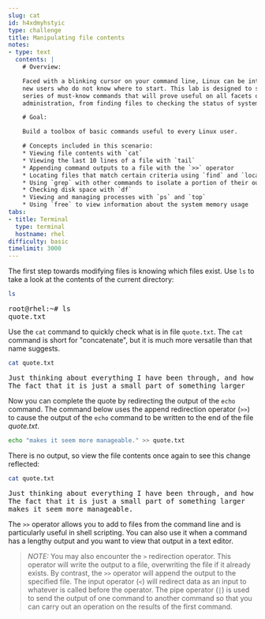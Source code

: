 ```yaml
---
slug: cat
id: h4xdmyhstyic
type: challenge
title: Manipulating file contents
notes:
- type: text
  contents: |
    # Overview:

    Faced with a blinking cursor on your command line, Linux can be intimidating to
    new users who do not know where to start. This lab is designed to show you a
    series of must-know commands that will prove useful on all facets of system
    administration, from finding files to checking the status of system resources.

    # Goal:

    Build a toolbox of basic commands useful to every Linux user.

    # Concepts included in this scenario:
    * Viewing file contents with `cat`
    * Viewing the last 10 lines of a file with `tail`
    * Appending command outputs to a file with the `>>` operator
    * Locating files that match certain criteria using `find` and `locate`
    * Using `grep` with other commands to isolate a portion of their output
    * Checking disk space with `df`
    * Viewing and managing processes with `ps` and `top`
    * Using `free` to view information about the system memory usage
tabs:
- title: Terminal
  type: terminal
  hostname: rhel
difficulty: basic
timelimit: 3000
---
```


The first step towards modifying files is knowing which files exist. Use `ls` to take a look at the contents of the current directory:

```bash
ls
````

<pre class=file>
root@rhel:~# ls
quote.txt
</pre>

Use the `cat` command to quickly check what is in file `quote.txt`. The `cat` command is short for "concatenate", but it is much more versatile than that name suggests.

```bash
cat quote.txt
````

<pre class=file>
Just thinking about everything I have been through, and how huge it all feels.
The fact that it is just a small part of something larger
</pre>

Now you can complete the quote by redirecting the output of the `echo` command. The command below uses the append redirection operator (`>>`) to cause the output of the `echo` command to be written to the end of the file _quote.txt_.

```bash
echo "makes it seem more manageable." >> quote.txt
````

There is no output, so view the file contents once again to see this change reflected:

```bash
cat quote.txt
````

<pre class=file>
Just thinking about everything I have been through, and how huge it all feels.
The fact that it is just a small part of something larger
makes it seem more manageable.
</pre>

The `>>` operator allows you to add to files from the command line and is particularly
useful in shell scripting. You can also use it when a command has a lengthy output
and you want to view that output in a text editor.

>_NOTE:_ You may also encounter the `>` redirection operator. This operator will write the output to a file, overwriting the file if it already exists. By contrast, the `>>` operator will append the output to the specified file. The input operator (`<`) will redirect data as an input to whatever is called before the operator. The pipe operator (`|`) is used to send the output of one command to another command so that you can carry out an operation on the results of the first command.
